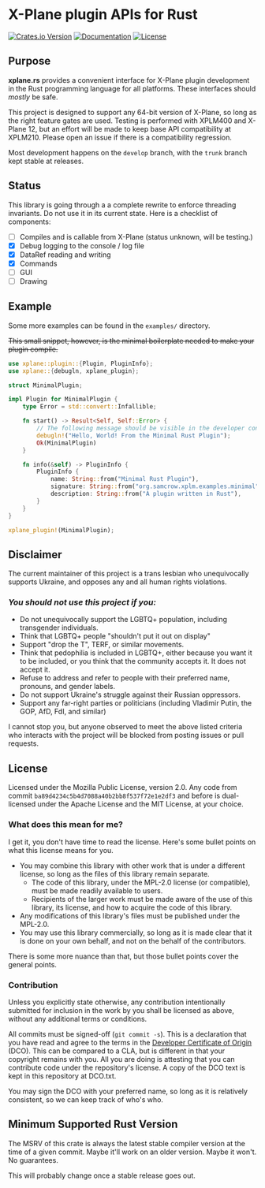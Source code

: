 # X-Plane plugin APIs for Rust

[![Crates.io Version](https://img.shields.io/crates/v/xplane.svg)](https://crates.io/crates/xplane)
[![Documentation](https://docs.rs/xplane/badge.svg)](https://docs.rs/xplane)
[![License](https://img.shields.io/crates/l/xplane.svg)](https://git.sr.ht/~jdemille/xplane.rs#license)

## Purpose

**xplane.rs** provides a convenient interface for X-Plane plugin development in the Rust programming language for all
platforms. These interfaces should *mostly* be safe.

This project is designed to support any 64-bit version of X-Plane, so long as the right feature gates are used.
Testing is performed with XPLM400 and X-Plane 12, but an effort will be made to keep base API compatibility at XPLM210.
Please open an issue if there is a compatibility regression.

Most development happens on the `develop` branch, with the `trunk` branch kept stable at releases.

## Status

This library is going through a a complete rewrite to enforce threading invariants. Do not use it in
its current state. Here is a checklist of components:

- [ ] Compiles and is callable from X-Plane (status unknown, will be testing.)
- [x] Debug logging to the console / log file
- [x] DataRef reading and writing
- [x] Commands
- [ ] GUI
- [ ] Drawing

## Example

Some more examples can be found in the `examples/` directory.

~~This small snippet, however, is the minimal boilerplate needed to make your plugin compile.~~

```rust
use xplane::plugin::{Plugin, PluginInfo};
use xplane::{debugln, xplane_plugin};

struct MinimalPlugin;

impl Plugin for MinimalPlugin {
    type Error = std::convert::Infallible;

    fn start() -> Result<Self, Self::Error> {
        // The following message should be visible in the developer console and the Log.txt file
        debugln!("Hello, World! From the Minimal Rust Plugin");
        Ok(MinimalPlugin)
    }

    fn info(&self) -> PluginInfo {
        PluginInfo {
            name: String::from("Minimal Rust Plugin"),
            signature: String::from("org.samcrow.xplm.examples.minimal"),
            description: String::from("A plugin written in Rust"),
        }
    }
}

xplane_plugin!(MinimalPlugin);
```

## Disclaimer

The current maintainer of this project is a trans lesbian who unequivocally supports Ukraine,
and opposes any and all human rights violations.

### *You should not use this project if you:*

- Do not unequivocally support the LGBTQ+ population, including transgender individuals.
- Think that LGBTQ+ people "shouldn't put it out on display"
- Support "drop the T", TERF, or similar movements.
- Think that pedophilia is included in LGBTQ+, either because you want it to be included, or you think
  that the community accepts it. It does not accept it.
- Refuse to address and refer to people with their preferred name, pronouns, and gender labels.
- Do not support Ukraine's struggle against their Russian oppressors.
- Support any far-right parties or politicians (including Vladimir Putin, the GOP, AfD, FdI, and similar)

I cannot stop you, but anyone observed to meet the above listed criteria who interacts with the project
will be blocked from posting issues or pull requests.

## License

Licensed under the Mozilla Public License, version 2.0.
Any code from commit `ba89d4234c5b4d7088a40b2bb8f537f72e1e2df3` and before is dual-licensed under the Apache License and the MIT License, at your choice.

### What does this mean for me?

I get it, you don't have time to read the license. Here's some bullet points on what this license means for you.

- You may combine this library with other work that is under a different license, so long as the files of this library
  remain separate.
  - The code of this library, under the MPL-2.0 license (or compatible), must be made readily available to users.
  - Recipients of the larger work must be made aware of the use of this library, its license, and how to acquire the code
    of this library.
- Any modifications of this library's files must be published under the MPL-2.0.
- You may use this library commercially, so long as it is made clear that it is done on your own behalf, and not on the behalf
  of the contributors.

There is some more nuance than that, but those bullet points cover the general points.

### Contribution

Unless you explicitly state otherwise, any contribution intentionally submitted for inclusion in the work by you shall
be licensed as above, without any additional terms or conditions.

All commits must be signed-off (`git commit -s`). This is a declaration that you have read and agree to the terms in the
[Developer Certificate of Origin](https://developercertificate.org/) (DCO). This can be compared to a CLA, but is different in that
your copyright remains with you. All you are doing is attesting that you can contribute code under the repository's license.
A copy of the DCO text is kept in this repository at DCO.txt.

You may sign the DCO with your preferred name, so long as it is relatively consistent, so we can keep track of who's who.

## Minimum Supported Rust Version

The MSRV of this crate is always the latest stable compiler version at the time of a given commit.
Maybe it'll work on an older version. Maybe it won't. No guarantees.

This will probably change once a stable release goes out.
